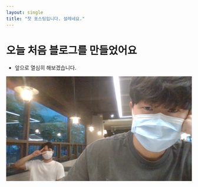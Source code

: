 ```yaml
---
layout: single
title: "첫 포스팅입니다. 설레네요."
---
```


# 오늘 처음 블로그를 만들었어요

- 앞으로 열심히 해보겠습니다.

![WIN_20210820_18_42_39_Pro](../images/2022-01-06-first/WIN_20210820_18_42_39_Pro.jpg)

